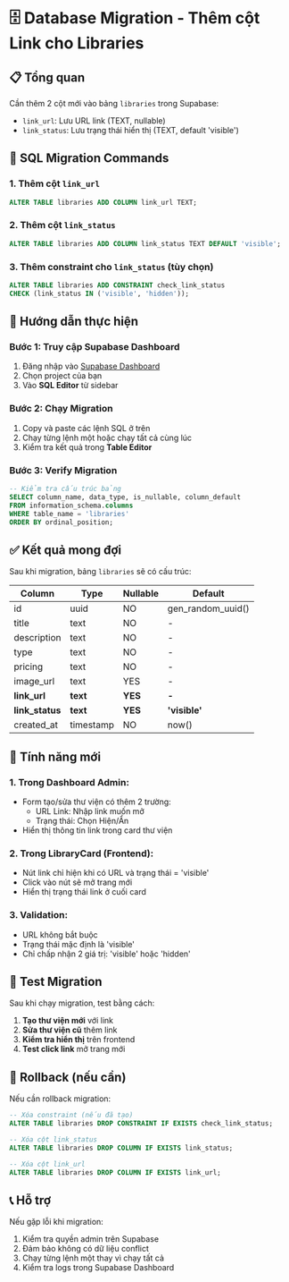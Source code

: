 # 🗄️ Database Migration - Thêm cột Link cho Libraries

## 📋 Tổng quan

Cần thêm 2 cột mới vào bảng `libraries` trong Supabase:
- `link_url`: Lưu URL link (TEXT, nullable)
- `link_status`: Lưu trạng thái hiển thị (TEXT, default 'visible')

## 🔧 SQL Migration Commands

### 1. Thêm cột `link_url`
```sql
ALTER TABLE libraries ADD COLUMN link_url TEXT;
```

### 2. Thêm cột `link_status`
```sql
ALTER TABLE libraries ADD COLUMN link_status TEXT DEFAULT 'visible';
```

### 3. Thêm constraint cho `link_status` (tùy chọn)
```sql
ALTER TABLE libraries ADD CONSTRAINT check_link_status 
CHECK (link_status IN ('visible', 'hidden'));
```

## 📝 Hướng dẫn thực hiện

### Bước 1: Truy cập Supabase Dashboard
1. Đăng nhập vào [Supabase Dashboard](https://app.supabase.com)
2. Chọn project của bạn
3. Vào **SQL Editor** từ sidebar

### Bước 2: Chạy Migration
1. Copy và paste các lệnh SQL ở trên
2. Chạy từng lệnh một hoặc chạy tất cả cùng lúc
3. Kiểm tra kết quả trong **Table Editor**

### Bước 3: Verify Migration
```sql
-- Kiểm tra cấu trúc bảng
SELECT column_name, data_type, is_nullable, column_default 
FROM information_schema.columns 
WHERE table_name = 'libraries' 
ORDER BY ordinal_position;
```

## ✅ Kết quả mong đợi

Sau khi migration, bảng `libraries` sẽ có cấu trúc:

| Column | Type | Nullable | Default |
|--------|------|----------|---------|
| id | uuid | NO | gen_random_uuid() |
| title | text | NO | - |
| description | text | NO | - |
| type | text | NO | - |
| pricing | text | NO | - |
| image_url | text | YES | - |
| **link_url** | **text** | **YES** | **-** |
| **link_status** | **text** | **YES** | **'visible'** |
| created_at | timestamp | NO | now() |

## 🎯 Tính năng mới

### 1. **Trong Dashboard Admin:**
- Form tạo/sửa thư viện có thêm 2 trường:
  - URL Link: Nhập link muốn mở
  - Trạng thái: Chọn Hiện/Ẩn
- Hiển thị thông tin link trong card thư viện

### 2. **Trong LibraryCard (Frontend):**
- Nút link chỉ hiện khi có URL và trạng thái = 'visible'
- Click vào nút sẽ mở trang mới
- Hiển thị trạng thái link ở cuối card

### 3. **Validation:**
- URL không bắt buộc
- Trạng thái mặc định là 'visible'
- Chỉ chấp nhận 2 giá trị: 'visible' hoặc 'hidden'

## 🚀 Test Migration

Sau khi chạy migration, test bằng cách:

1. **Tạo thư viện mới** với link
2. **Sửa thư viện cũ** thêm link
3. **Kiểm tra hiển thị** trên frontend
4. **Test click link** mở trang mới

## 🔄 Rollback (nếu cần)

Nếu cần rollback migration:

```sql
-- Xóa constraint (nếu đã tạo)
ALTER TABLE libraries DROP CONSTRAINT IF EXISTS check_link_status;

-- Xóa cột link_status
ALTER TABLE libraries DROP COLUMN IF EXISTS link_status;

-- Xóa cột link_url
ALTER TABLE libraries DROP COLUMN IF EXISTS link_url;
```

## 📞 Hỗ trợ

Nếu gặp lỗi khi migration:
1. Kiểm tra quyền admin trên Supabase
2. Đảm bảo không có dữ liệu conflict
3. Chạy từng lệnh một thay vì chạy tất cả
4. Kiểm tra logs trong Supabase Dashboard
